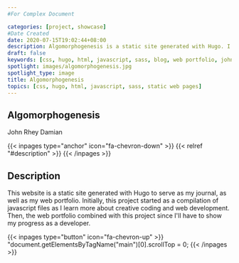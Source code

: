 ```yaml
---
#For Complex Document

categories: [project, showcase]
#Date Created
date: 2020-07-15T19:02:44+08:00
description: Algomorphogenesis is a static site generated with Hugo. I created this website to serve as my journal, as well as my web portfolio. As such, it will be my lifelong project as I continue to learn more.
draft: false
keywords: [css, hugo, html, javascript, sass, blog, web portfolio, john rhey damian]
spotlight: images/algomorphogenesis.jpg
spotlight_type: image
title: Algomorphogenesis
topics: [css, hugo, html, javascript, sass, static web pages]
---
```


<section>

# Algomorphogenesis
John Rhey Damian  
  
{{< inpages type="anchor" icon="fa-chevron-down" >}}
    {{< relref "#description" >}}
{{< /inpages >}}
</section>

<section>

## Description

This website is a static site generated with Hugo to serve as my journal, as well as my web portfolio. 
Initially, this project started as a compilation of javascript files as I learn more about creative coding and web development. 
Then, the web portfolio combined with this project since I'll have to show my progress as a developer.  
  
{{< inpages type="button" icon="fa-chevron-up" >}}
    "document.getElementsByTagName("main")[0].scrollTop = 0;
{{< /inpages >}}
</section>